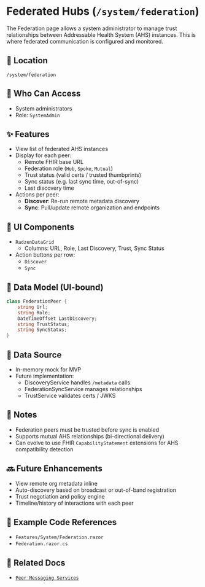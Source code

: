 # Federated Hubs (`/system/federation`)

The Federation page allows a system administrator to manage trust relationships between Addressable Health System (AHS) instances. This is where federated communication is configured and monitored.

## 📍 Location

`/system/federation`

## 👥 Who Can Access

- System administrators  
- Role: `SystemAdmin`

## ✨ Features

- View list of federated AHS instances
- Display for each peer:
  - Remote FHIR base URL
  - Federation role (`Hub`, `Spoke`, `Mutual`)
  - Trust status (valid certs / trusted thumbprints)
  - Sync status (e.g. last sync time, out-of-sync)
  - Last discovery time
- Actions per peer:
  - **Discover**: Re-run remote metadata discovery
  - **Sync**: Pull/update remote organization and endpoints

## 🧱 UI Components

- `RadzenDataGrid`
  - Columns: URL, Role, Last Discovery, Trust, Sync Status
- Action buttons per row:
  - `Discover`
  - `Sync`

## 🔌 Data Model (UI-bound)

```csharp
class FederationPeer {
    string Url;
    string Role;
    DateTimeOffset LastDiscovery;
    string TrustStatus;
    string SyncStatus;
}
```

## 🔄 Data Source

- In-memory mock for MVP
- Future implementation:
  - DiscoveryService handles `/metadata` calls
  - FederationSyncService manages relationships
  - TrustService validates certs / JWKS

## 🔐 Notes

- Federation peers must be trusted before sync is enabled
- Supports mutual AHS relationships (bi-directional delivery)
- Can evolve to use FHIR `CapabilityStatement` extensions for AHS compatibility detection

## 🔜 Future Enhancements

- View remote org metadata inline
- Auto-discovery based on broadcast or out-of-band registration
- Trust negotiation and policy engine
- Timeline/history of interactions with each peer

## 🧪 Example Code References

- `Features/System/Federation.razor`
- `Federation.razor.cs`
## 📂 Related Docs

- [`Peer Messaging Services`](../../server/peer-messaging.md)

